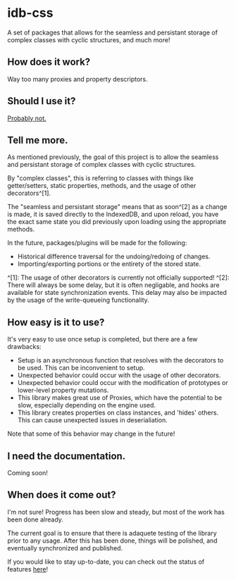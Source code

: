 # idb-css
A set of packages that allows for the seamless and persistant storage of complex classes with cyclic structures, and much more!

## How does it work?

Way too many proxies and property descriptors.

## Should I use it?

[Probably not.](https://github.com/Agapurnis/idb-css/wiki/Disclaimer)

## Tell me more.

As mentioned previously, the goal of this project is to allow the seamless and persistant storage of complex classes with cyclic structures.

By "complex classes", this is referring to classes with things like getter/setters, static properties, methods, and the usage of other decorators^[1].

The "seamless and persistant storage" means that as soon^[2] as a change is made, it is saved directly to the IndexedDB, and upon reload, you have the exact same state you did previously upon loading using the appropriate methods.

In the future, packages/plugins will be made for the following:
 - Historical difference traversal for the undoing/redoing of changes.
 - Importing/exporting portions or the entirety of the stored state.
 
^[1]: The usage of other decorators is currently not officially supported!
^[2]: There will always be some delay, but it is often negligable, and hooks are available for state synchronization events. This delay may also be impacted by the usage of the write-queueing functionality.

## How easy is it to use?

It's very easy to use once setup is completed, but there are a few drawbacks:
 - Setup is an asynchronous function that resolves with the decorators to be used. This can be inconvenient to setup.
 - Unexpected behavior could occur with the usage of other decorators.
 - Unexpected behavior could occur with the modification of prototypes or lower-level property mutations.
 - This library makes great use of Proxies, which have the potential to be slow, especially depending on the engine used.
 - This library creates properties on class instances, and 'hides' others. This can cause unexpected issues in deserialiation.

Note that some of this behavior may change in the future!

## I need the documentation.

Coming soon!

## When does it come out?

I'm not sure! Progress has been slow and steady, but most of the work has been done already.

The current goal is to ensure that there is adaquete testing of the library prior to any usage. After this has been done, things will be polished, and eventually synchronized and published.

If you would like to stay up-to-date, you can check out the status of features [here](https://github.com/Agapurnis/idb-css/projects/1)!
